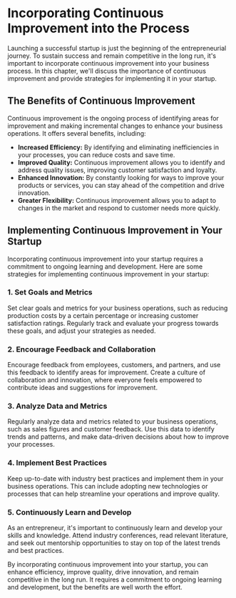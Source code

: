 Incorporating Continuous Improvement into the Process
===================================================================================================

Launching a successful startup is just the beginning of the entrepreneurial journey. To sustain success and remain competitive in the long run, it's important to incorporate continuous improvement into your business process. In this chapter, we'll discuss the importance of continuous improvement and provide strategies for implementing it in your startup.

The Benefits of Continuous Improvement
--------------------------------------

Continuous improvement is the ongoing process of identifying areas for improvement and making incremental changes to enhance your business operations. It offers several benefits, including:

* **Increased Efficiency:** By identifying and eliminating inefficiencies in your processes, you can reduce costs and save time.
* **Improved Quality:** Continuous improvement allows you to identify and address quality issues, improving customer satisfaction and loyalty.
* **Enhanced Innovation:** By constantly looking for ways to improve your products or services, you can stay ahead of the competition and drive innovation.
* **Greater Flexibility:** Continuous improvement allows you to adapt to changes in the market and respond to customer needs more quickly.

Implementing Continuous Improvement in Your Startup
---------------------------------------------------

Incorporating continuous improvement into your startup requires a commitment to ongoing learning and development. Here are some strategies for implementing continuous improvement in your startup:

### 1. Set Goals and Metrics

Set clear goals and metrics for your business operations, such as reducing production costs by a certain percentage or increasing customer satisfaction ratings. Regularly track and evaluate your progress towards these goals, and adjust your strategies as needed.

### 2. Encourage Feedback and Collaboration

Encourage feedback from employees, customers, and partners, and use this feedback to identify areas for improvement. Create a culture of collaboration and innovation, where everyone feels empowered to contribute ideas and suggestions for improvement.

### 3. Analyze Data and Metrics

Regularly analyze data and metrics related to your business operations, such as sales figures and customer feedback. Use this data to identify trends and patterns, and make data-driven decisions about how to improve your processes.

### 4. Implement Best Practices

Keep up-to-date with industry best practices and implement them in your business operations. This can include adopting new technologies or processes that can help streamline your operations and improve quality.

### 5. Continuously Learn and Develop

As an entrepreneur, it's important to continuously learn and develop your skills and knowledge. Attend industry conferences, read relevant literature, and seek out mentorship opportunities to stay on top of the latest trends and best practices.

By incorporating continuous improvement into your startup, you can enhance efficiency, improve quality, drive innovation, and remain competitive in the long run. It requires a commitment to ongoing learning and development, but the benefits are well worth the effort.
